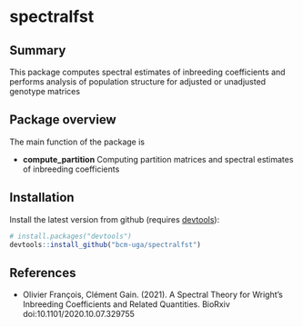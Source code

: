 # spectralfst

## Summary
This package computes spectral estimates of inbreeding coefficients and performs analysis of population structure for adjusted or unadjusted genotype matrices


## Package overview

The main function of the package is

* **compute_partition** Computing partition matrices and spectral estimates of inbreeding coefficients


## Installation

Install the latest version from github (requires [devtools](https://github.com/hadley/devtools)):
```R
# install.packages("devtools")
devtools::install_github("bcm-uga/spectralfst")
```

## References

- Olivier François, Clément Gain. (2021). A Spectral Theory for Wright’s Inbreeding Coefficients and Related Quantities. BioRxiv doi:10.1101/2020.10.07.329755 
